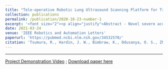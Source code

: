 ```yaml
---
title: "Tele-operative Robotic Lung Ultrasound Scanning Platform for Triage of COVID-19 Patients"
collection: publications
permalink: /publication/2020-10-23-number-1
excerpt: '<font size="2"><p align="justify">Abstract - Novel severe acute respiratory syndrome coronavirus 2 (SARS-CoV-2) has become a pandemic of epic proportions and a global response to prepare health systems worldwide is of utmost importance. In addition to its cost-effectiveness in a resources-limited setting, lung ultrasound (LUS) has emerged as a rapid noninvasive imaging tool for the diagnosis of COVID-19 infected patients. Concerns surrounding LUS include the disparity of infected patients and healthcare providers, relatively small number of physicians and sonographers capable of performing LUS, and most importantly, the requirement for substantial physical contact between the patient and operator, increasing the risk of transmission. Mitigation of the spread of the virus is of paramount importance. A 2-dimensional (2D) tele-operative robotic platform capable of performing LUS in for COVID-19 infected patients may be of significant benefit. The authors address the aforementioned issues surrounding the use of LUS in the application of COVID- 19 infected patients. In addition, first time application, feasibility and safety were validated in three healthy subjects, along with 2D image optimization and comparison for overall accuracy. Preliminary results demonstrate that the proposed platform allows for successful acquisition and application of LUS in humans.</p>'
date: 2021-03-24
venue: 'IEEE Robotics and Automation Letters'
paperurl: 'https://pubmed.ncbi.nlm.nih.gov/34532570/'
citation: 'Tsumura, R., Hardin, J. W., Bimbraw, K., Odusanya, O. S., Zheng, Y., Hill, J. C., Hoffmann, B., Soboyejo, W., Zhang, H. (2020). &quot;Tele-operative Robotic Lung Ultrasound Scanning Platform for Triage of COVID-19 Patients.&quot; In: <i>arXiv preprint arXiv:2010.12335.</i>'
---
```

---
<a href="https://www.youtube.com/watch?v=_Zr0HbDOzEc">Project Demonstration Video</a> ; [Download paper here](http://bimbraw.github.io/files/Robotic_LUS_Ryosuke_Paper.pdf)
